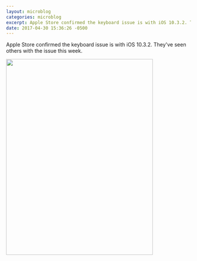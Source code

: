 ```yaml
---
layout: microblog
categories: microblog
excerpt: Apple Store confirmed the keyboard issue is with iOS 10.3.2. They've seen others with the issue this week.
date: 2017-04-30 15:36:26 -0500
---
```


Apple Store confirmed the keyboard issue is with iOS 10.3.2. They've seen others with the issue this week.

<img src="http://craigmcclellan.com//assets/img/Apple-Store-iPad.jpg" height="533" width ="400">